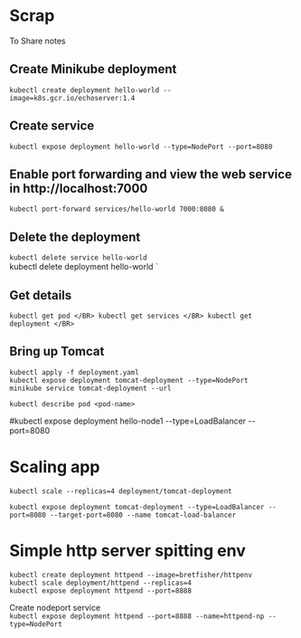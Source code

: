 # Scrap
To Share notes

## Create Minikube deployment
`kubectl create deployment hello-world --image=k8s.gcr.io/echoserver:1.4` 

## Create service 
`kubectl expose deployment hello-world --type=NodePort --port=8080`

## Enable port forwarding and view the web service in http://localhost:7000

`kubectl port-forward services/hello-world 7000:8080 &`

## Delete the deployment
`kubectl delete service hello-world ` </BR>
 kubectl delete deployment hello-world `

## Get details 
`
kubectl get pod </BR>
kubectl get services </BR>
kubectl get deployment </BR>
`

## Bring up Tomcat 

`kubectl apply -f deployment.yaml ` </BR>
`kubectl expose deployment tomcat-deployment --type=NodePort ` </BR>
`minikube service tomcat-deployment --url`</BR>

`kubectl describe pod <pod-name>`

#kubectl expose deployment hello-node1 --type=LoadBalancer --port=8080

# Scaling app
`kubectl scale --replicas=4 deployment/tomcat-deployment`

`kubectl expose deployment tomcat-deployment --type=LoadBalancer --port=8080 --target-port=8080 --name tomcat-load-balancer`

# Simple http server spitting env
`kubectl create deployment httpend --image=bretfisher/httpenv ` </BR>
`kubectl scale deployment/httpend --replicas=4 ` </BR>
`kubectl expose deployment httpend --port=8888 `</BR>
 
Create nodeport service</BR>
`kubectl expose deployment httpend --port=8888 --name=httpend-np --type=NodePort `
